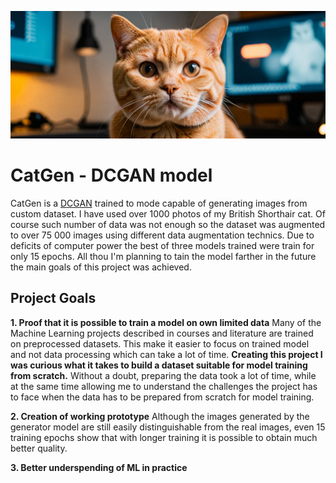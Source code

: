 ![MIDJOURNEY CAT](notebooks/img/MIDJOURNEY1.png)


# CatGen - DCGAN model

CatGen is a [DCGAN](https://arxiv.org/abs/1511.06434) trained to mode capable of generating images from custom dataset. I have used over 1000 photos of my British Shorthair cat. Of course such number of data was not enough so the dataset was augmented to over 75 000 images using different data augmentation technics. Due to deficits of computer power the best of three models trained were train for only 15 epochs. All thou I'm planning to tain the model farther in the future the main goals of this project was achieved. 

## Project Goals

**1. Proof that it is possible to train a model on own limited data**
Many of the Machine Learning projects described in courses and literature are trained on preprocessed datasets. This make it easier to focus on trained model and not data processing which can take a lot of time. **Creating this project I was curious what it takes to build a dataset  suitable for model training from scratch.** Without a doubt, preparing the data took a lot of time, while at the same time allowing me to understand the challenges the project has to face when the data has to be prepared from scratch for model training. 

**2. Creation of working prototype**
Although the images generated by the generator model are still easily distinguishable from the real images, even 15 training epochs show that with longer training it is possible to obtain much better quality. 

**3. Better underspending of ML in practice**
